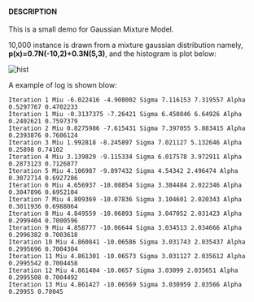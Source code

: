 #### DESCRIPTION
This is a small demo for Gaussian Mixture Model.

10,000 instance is drawn from a mixture gaussian distribution namely, __p(x)=0.7N(-10,2)+0.3N(5,3)__, and the histogram is plot below:

![hist](https://raw.github.com/Oneplus/anothermlkid/master/gmm/gmm_sample_hist.png)

A example of log is shown blow:
```
Iteration 1 Miu -6.022416 -4.908002 Sigma 7.116153 7.319557 Alpha 0.5297767 0.4702233 
Iteration 1 Miu -0.3137375 -7.26421 Sigma 6.450846 6.64926 Alpha 0.2402621 0.7597379 
Iteration 2 Miu 0.8275986 -7.615431 Sigma 7.397055 5.883415 Alpha 0.2393876 0.7606124 
Iteration 3 Miu 1.992818 -8.245897 Sigma 7.021127 5.132646 Alpha 0.25898 0.74102 
Iteration 4 Miu 3.139829 -9.115334 Sigma 6.017578 3.972911 Alpha 0.2873123 0.7126877 
Iteration 5 Miu 4.106987 -9.897432 Sigma 4.54342 2.496474 Alpha 0.3072714 0.6927286 
Iteration 6 Miu 4.656937 -10.08854 Sigma 3.384484 2.022346 Alpha 0.3047896 0.6952104 
Iteration 7 Miu 4.809369 -10.07836 Sigma 3.104601 2.020343 Alpha 0.3011936 0.6988064 
Iteration 8 Miu 4.849559 -10.06893 Sigma 3.047052 2.031423 Alpha 0.2999404 0.7000596 
Iteration 9 Miu 4.858777 -10.06644 Sigma 3.034513 2.034666 Alpha 0.2996382 0.7003618 
Iteration 10 Miu 4.860841 -10.06586 Sigma 3.031743 2.035437 Alpha 0.2995696 0.7004304 
Iteration 11 Miu 4.861301 -10.06573 Sigma 3.031127 2.035612 Alpha 0.2995542 0.7004458 
Iteration 12 Miu 4.861404 -10.0657 Sigma 3.03099 2.035651 Alpha 0.2995508 0.7004492 
Iteration 13 Miu 4.861427 -10.06569 Sigma 3.030959 2.03566 Alpha 0.29955 0.70045 
```